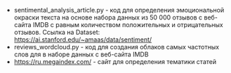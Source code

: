 - sentimental_analysis_article.py - код для определения эмоциональной окраски текста на основе набора данных из 50 000 отзывов с веб-сайта IMDB с равным количеством положительных и отрицательных отзывов. Ссылка на Dataset: https://ai.stanford.edu/~amaas/data/sentiment/
- reviews_wordcloud.py - код для создания облаков самых частотных слов для в наборе данных с веб-сайта IMDB
- https://ru.megaindex.com/ - сайт для определения тематики статей
